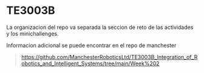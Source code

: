 # TE3003B
La organizacion del repo va separada la seccion de reto de las actividades y los minichallenges.

Informacion adicional se puede encontrar en el repo de manchester
>https://github.com/ManchesterRoboticsLtd/TE3003B_Integration_of_Robotics_and_Intelligent_Systems/tree/main/Week%202

